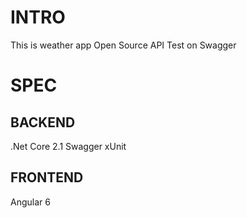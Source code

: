 # INTRO
This is weather app
Open Source
API Test on Swagger

# SPEC
## BACKEND
.Net Core 2.1
Swagger
xUnit

## FRONTEND
 Angular 6
